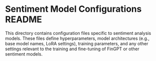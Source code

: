 # Sentiment Model Configurations README

This directory contains configuration files specific to sentiment analysis models.
These files define hyperparameters, model architectures (e.g., base model names, LoRA settings),
training parameters, and any other settings relevant to the training and fine-tuning of FinGPT or other sentiment models.